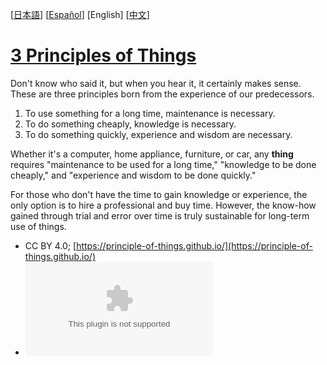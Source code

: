 [[日本語](ja.md)] [[Español](es.md)] [English] [[中文](zh.md)]

# [3 Principles of Things](https://principle-of-things.github.io/)

Don't know who said it, but when you hear it, it certainly makes sense. These are three principles born from the experience of our predecessors.

1. To use something for a long time, maintenance is necessary.
2. To do something cheaply, knowledge is necessary.
3. To do something quickly, experience and wisdom are necessary.

Whether it's a computer, home appliance, furniture, or car, any **thing** requires "maintenance to be used for a long time," "knowledge to be done cheaply," and "experience and wisdom to be done quickly."

For those who don't have the time to gain knowledge or experience, the only option is to hire a professional and buy time. However, the know-how gained through trial and error over time is truly sustainable for long-term use of things.

- CC BY 4.0; [https://principle-of-things.github.io/](https://principle-of-things.github.io/)
- [![GitHub Repo stars](https://img.shields.io/github/stars/principle-of-things/principle-of-things.github.com)](https://github.com/principle-of-things/principle-of-things.github.com)
